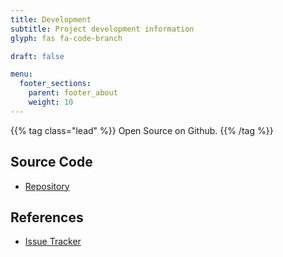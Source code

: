 ```yaml
---
title: Development
subtitle: Project development information
glyph: fas fa-code-branch

draft: false

menu:
  footer_sections:
    parent: footer_about
    weight: 10
---
```


{{% tag class="lead" %}}
Open Source on <i class="fab fa-github"></i> Github.
{{% /tag %}}

## Source Code

* [Repository](https://github.com/sonatype/dropwizard-support)

## References

* [Issue Tracker](https://github.com/sonatype/dropwizard-support/issues)

